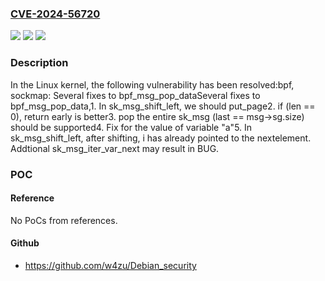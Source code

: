 ### [CVE-2024-56720](https://cve.mitre.org/cgi-bin/cvename.cgi?name=CVE-2024-56720)
![](https://img.shields.io/static/v1?label=Product&message=Linux&color=blue)
![](https://img.shields.io/static/v1?label=Version&message=7246d8ed4dcce23f7509949a77be15fa9f0e3d28%3C%20d3f5763b3062514a234114e97bbde74d8d702449%20&color=brighgreen)
![](https://img.shields.io/static/v1?label=Vulnerability&message=n%2Fa&color=brighgreen)

### Description

In the Linux kernel, the following vulnerability has been resolved:bpf, sockmap: Several fixes to bpf_msg_pop_dataSeveral fixes to bpf_msg_pop_data,1. In sk_msg_shift_left, we should put_page2. if (len == 0), return early is better3. pop the entire sk_msg (last == msg->sg.size) should be supported4. Fix for the value of variable "a"5. In sk_msg_shift_left, after shifting, i has already pointed to the nextelement. Addtional sk_msg_iter_var_next may result in BUG.

### POC

#### Reference
No PoCs from references.

#### Github
- https://github.com/w4zu/Debian_security

